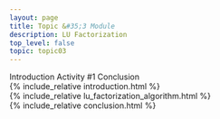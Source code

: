 ```yaml
---
layout: page
title: Topic &#35;3 Module
description: LU Factorization
top_level: false
topic: topic03
---
```



<div class="ui pointing secondary menu">
  <a class="item active" data-tab="intro">Introduction</a>
  <a class="item " data-tab="lu_factorization_algorithm">Activity #1</a>
  <a class="item" data-tab="conclusion">Conclusion</a>
</div>

<div class="ui tab segment active" data-tab="intro">
  {% include_relative introduction.html %}
</div>


<div class="ui tab segment " data-tab="lu_factorization_algorithm">
  {% include_relative lu_factorization_algorithm.html %}
</div>

<div class="ui tab segment" data-tab="conclusion">
  {% include_relative conclusion.html %}
</div>




